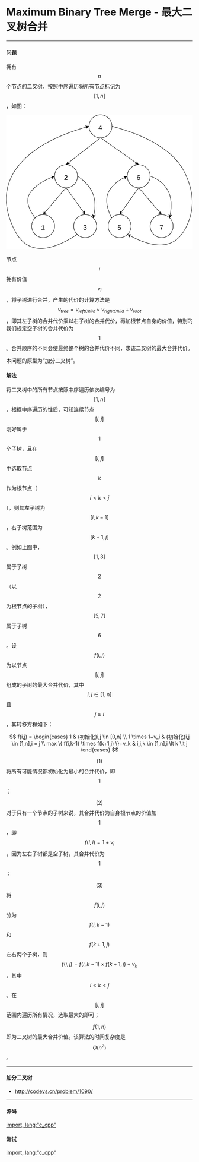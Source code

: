 <script type="text/javascript" src="https://cdn.mathjax.org/mathjax/latest/MathJax.js?config=TeX-AMS-MML_HTMLorMML"/></script>

# Maximum Binary Tree Merge - 最大二叉树合并

--------

#### 问题

拥有$$ n $$个节点的二叉树，按照中序遍历将所有节点标记为$$ [1,n] $$，如图：

![MaximumBinaryTreeMerge1.svg](../res/MaximumBinaryTreeMerge1.svg)

节点$$ i $$拥有价值$$ v_i $$，将子树进行合并，产生的代价的计算方法是$$ v_{tree} = v_{leftChild} \times v_{rightChild} + v_{root} $$，即其左子树的合并代价乘以右子树的合并代价，再加根节点自身的价值，特别的我们规定空子树的合并代价为$$ 1 $$。合并顺序的不同会使最终整个树的合并代价不同，求该二叉树的最大合并代价。

本问题的原型为“加分二叉树”。

#### 解法

将二叉树中的所有节点按照中序遍历依次编号为$$ [1,n] $$，根据中序遍历的性质，可知连续节点$$ [i,j] $$刚好属于$$ 1 $$个子树，且在$$ [i,j] $$中选取节点$$ k $$作为根节点（$$ i \lt k \lt j $$），则其左子树为$$ [i,k-1] $$，右子树范围为$$ [k+1,j] $$。例如上图中，$$ [1,3] $$属于子树$$ 2 $$（以$$ 2 $$为根节点的子树），$$ [5,7] $$属于子树$$ 6 $$。设$$ f(i,j) $$为以节点$$ [i,j] $$组成的子树的最大合并代价，其中$$ i,j \in [1,n] $$且$$ j \leq i $$，其转移方程如下：

$$
f(i,j) =
\begin{cases}
1 & (初始化)i,j \in [0,n] \\
1 \times 1+v_i & (初始化)i,j \in [1,n],i = j \\
max \{ f(i,k-1) \times f(k+1,j) \}+v_k & i,j,k \in [1,n],i \lt k \lt j
\end{cases}
$$

$$ (1) $$将所有可能情况都初始化为最小的合并代价，即$$ 1 $$；

$$ (2) $$对于只有一个节点的子树来说，其合并代价为自身根节点的价值加$$ 1 $$，即$$ f(i,i) = 1+v_i $$，因为左右子树都是空子树，其合并代价为$$ 1 $$；

$$ (3) $$将$$ f(i,j) $$分为$$ f(i,k-1) $$和$$ f(k+1,j) $$左右两个子树，则$$ f(i,j) = f(i,k-1) \times f(k+1,j)+v_k $$，其中$$ i \lt k \lt j $$。在$$ [i,j] $$范围内遍历所有情况，选取最大的即可；

$$ f(1,n) $$即为二叉树的最大合并价值。该算法的时间复杂度是$$ O(n^2) $$。

--------

#### 加分二叉树

* http://codevs.cn/problem/1090/

--------

#### 源码

[import, lang:"c_cpp"](../../../../src/DynamicProgramming/RegionalDP/MaximumBinaryTreeMerge.h)

#### 测试

[import, lang:"c_cpp"](../../../../src/DynamicProgramming/RegionalDP/MaximumBinaryTreeMerge.cpp)
